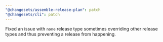 ```yaml
---
"@changesets/assemble-release-plan": patch
"@changesets/cli": patch
---
```


Fixed an issue with `none` release type sometimes overriding other release types and thus preventing a release from happening.
